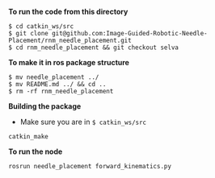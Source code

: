 **To run the code from this directory**

```ros
$ cd catkin_ws/src
$ git clone git@github.com:Image-Guided-Robotic-Needle-Placement/rnm_needle_placement.git
$ cd rnm_needle_placement && git checkout selva
```
**To make it in ros package structure**

```ros
$ mv needle_placement ../
$ mv README.md ../ && cd ..
$ rm -rf rnm_needle_placement
```

**Building the package**

- Make sure you are in `$ catkin_ws/src`

```ros
catkin_make
```

**To run the node**

```ros
rosrun needle_placement forward_kinematics.py
```


